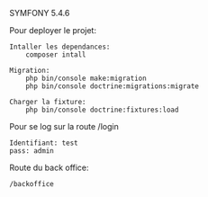 SYMFONY 5.4.6

Pour deployer le projet:

    Intaller les dependances:
        composer intall

    Migration:
        php bin/console make:migration
        php bin/console doctrine:migrations:migrate

    Charger la fixture:
        php bin/console doctrine:fixtures:load

Pour se log sur la route /login

    Identifiant: test
    pass: admin

Route du back office:

    /backoffice
